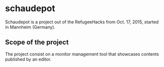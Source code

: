 # schaudepot

Schaudepot is a project out of the RefugeeHacks from Oct. 17, 2015, started in Mannheim (Germany).

## Scope of the project
The project consist on a monitor management tool that showcases contents published by an editor.
